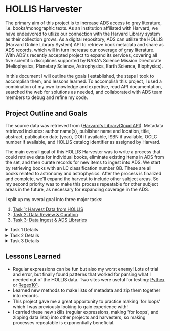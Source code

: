 # HOLLIS Harvester

The primary aim of this project is to increase ADS access to gray literature, i.e. books/monographic texts. As an institution affiliated with Harvard, we have endeavored to utlize our connection with the Harvard Library system as their collection grows. As a digital repository, ADS can utilize the HOLLIS (Harvard Online Library System) API to retrieve book metadata and share as ADS records, which will in turn increase our coverage of gray literature. With ADS's recently accepted project to expand its services, covering all five scientific disciplines supported by NASA’s Science Mission Directorate (Heliophysics, Planetary Science, Astrophysics, Earth Science, Biophysics).
 
In this document I will outline the goals I established, the steps I took to accomplish them, and lessons learned. To accomplish this project, I used a combination of my own knowledge and expertise, read API documentation, searched the web for solutions as needed, and collaborated with ADS team members to debug and refine my code.

## Project Outline and Goals

The source data was retrieved from ([Harvard's LibraryCloud API](https://wiki.harvard.edu/confluence/display/LibraryStaffDoc/LibraryCloud)). Metadata retrieved includes: author name(s), publisher name and location, title, abstract, publication date (year), DOI if available, ISBN if available, OCLC number if available, and HOLLIS catalog identifier as assigned by Harvard.

The main overall goal of this HOLLIS Harvester was to write a process that could retrieve data for individual books, eliminate existing items in ADS from the set, and then curate records for new items to ingest into ADS. We start by retrieving books with an LC classification number QB. These are all books related to astronomy and astrophysics. After the process is finalized and complete, we'll expand the harvest to include other subject areas. So my second priority was to make this process repeatable for other subject areas in the future, as necessary for expanding coverage in the ADS. 

I split up my overal goal into three major tasks:

1. [Task 1: Harvest Data from HOLLIS](#hollis-api)
2. [Task 2: Data Review & Curation](#curation)
3. [Task 3: Data Ingest & ADS Libraries](#libraries)

<details>
 <summary>Task 1 Details</summary>
 
## <a name="hollis-api">Task 1: Harvest Data from HOLLIS</a>
  
First we connect to the LibraryCloud API where HOLLIS allows for retrieving the book metadata. The python process for harvesting the data now can be run with the [HOLLIS1_Harvester](https://github.com/jrkoch127/hollis-harvester/blob/main/HOLLIS1_Harvester.ipynb) notebook. The only thing to change is the header/input data: change the date (YYMM), the LC classification (QB, QC, etc.), and make sure there is a directory ready on my local drive where I will store the results.

```
# Input data, then run the notebook
date = "2209"
classification = "QB"
filepath = "hollis_harvest/" + classification + "/"
```

By running the full HOLLIS1_Harvester notebook, I will first obtain a full file of results according to the classification input. We were able to come up with a process that sends the API request multiple times, appending any new items to the file, until no new results are found. Originally, I found that the API would send me different results each time, so this way, it'll gather as many new items as possible in the harvest.

Second, the script will look at my file of HOLLIS ids for books that we've already reviewed and vetted in the initial haul ('hollis_exclusions.xlsx'). The script removes those items reviewed from the data set. 

Next, the process extracts metadata that we want, using a series of regular expressions and zipping together data into records. Once the data is transformed into a workable state, we then create reference strings out of author, title, and year. Sending the reference strings to the ADS Reference Service API, we can identify additional books that already exist in ADS and remove those from the data set.

Finally, the end of the notebook will provide a "Results Summary": number of new records generated from HOLLIS, number of bibcode matches, and number of new items for ingest review. The output files include spreadsheets for each, so we can review any bibcode matches made, as well as the new ingests.

_Important note for later_: Copy all the HOLLIS ids from the 'hollis_results.xlsx' file, and append it to the 'hollis_exclusions.xlsx' file. Next time we run the harvest, these items will be excluded from the results as having been reviewed.
</details>

<details>
 <summary>Task 2 Details</summary>
 
## <a name="curation">Task 2: Data Review & Curation</a>
 
**Data Review:**
After we have successfully harvested data from HOLLIS, it's time to manually review items for metadata updates and curation of new items.

First we can look at the bibcode matching results ('ref_results.xlsx'), and make notes for metadata updates as needed. One thing to pay attention to is where the comment reads _"Exception: Hypotheses exhausted: X solutions with equal (good) score"_. This is where the ref service could not decide on a match because there are duplicate records. Make a tab in the excel file and record the duplicate bibcodes - the curation staff can later deduplicate the records.

Next we'll review the new items in the 'hollis_ingests.xlsx' file, where we make curation adjustments as needed (whether that is tweaking the title, making formatting changes to the publication field, cleaning up author names, etc.). For the first large harvest, if we're pulling a new LC classification, we should look at each item in the file, and manually check if it exists in ADS (missed by the ref service). From there we can decide if it needs a new record, or update an existing record with better metadata. We also need to check each item to make sure it's within the scope of our collections. 

Any new ingests should remain on the first tab of the curation spreadsheet, however any metadata updates should be moved to a second tab, with a column for "bibcode". Let's delete or move the 'out of scope' items to a separate third tab so they are not included for ingest. (I'm currently keeping the hollis ids in my hollis_exclusions.xlsx file, which I'll continue to do for now).

Notes on curation review:
- Out of scope items: juvenile literature, 'scientific fiction', books that are beyond the scope of the classification, issues with translation, bad links, etc.
- Keep books that are a newer version of a record that already exists in ADS. We'll ingest these as new items. 
--- However, if there is a ebook/reprint version of something that's much older (say 20+ years older than the current), we can check for a DOI and try to make a single unifying record of the item with its various copyright/reprint/ebook dates. Let's update the existing record in ADS, rather than ingest a new version. Examples: 1989saes.book.....E, 1989snsm.book.....G, 1986gala.book.....H, 1972gala.book.....S
- Keep book versions of PhD theses ADS already has, unless the book/ISBN is mentioned in the record (in which case we can merge the record with any new metadata HOLLIS provides).

**Curation:**
Finally, when the review is complete, we can run the [HOLLS2_Curation](https://github.com/jrkoch127/hollis-harvester/blob/main/HOLLIS2_Curation.ipynb). First, input the same initial date as the harvest (YYMM) and the classification. 

The first part of the notebook will transform the records that need metadata updates ('ingest_new.xlsx', sheet=1), and then the second part will transform the new records for ingest ('ingest_new.xlsx', sheet = 0), so make sure the excel sheets are in order. These will be output as json records.
</details>

<details>
 <summary>Task 3 Details</summary>
 
## <a name="libraries">Data Ingest & ADS Libraries</a>
  
Finally, when the review and curation is complete, we'll simply update the python scripts for the serializers ('serializer_updates.py' & 'serializer_ingests.py'). After running the serializers, we'll have ADS tagged format records to send to ADS.

Once the records are added to the system, I'll copy the bibcodes from the ref results, the metadata updates, and the new ingests, and put them into my bibocdes list to update the ADS libraries (hollis_library.xlsx). From that point, I can run the [HOLLIS3_Libraries](https://github.com/jrkoch127/hollis-harvester/blob/main/HOLLIS3_Libraries.ipynb) notebook and add the new bibcodes to my existing library. Alternatively, I have the option to make new libraries as I see fit (I may make new libraries for each classification).
</details>

## Lessons Learned

- Regular expressions can be fun but also my worst enemy! Lots of trial and error, but finally found patterns that worked for parsing what I needed out of the HOLLIS data. Two sites were useful for testing: [Pythex](https://pythex.org/) or [Regex101](https://regex101.com/).
- Learned new methods to make lists of metadata and zip them together into records.
- This project gave me a great opportunity to practice making 'for loops' which I was previously looking to gain experience with!
- I carried these new skills (regular expressions, making 'for loops', and zipping data lists) into other projects and harvesters, so making processes repeatable is exponentially beneficial.
